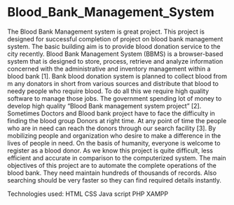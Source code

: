 # Blood_Bank_Management_System
The Blood Bank Management system is great project. This project is designed for successful completion of  project on blood bank management system. The basic building aim is to provide blood donation service to the  city recently. Blood Bank Management System (BBMS) is a browser-based system that is designed to store,  process, retrieve and analyze information concerned with the administrative and inventory management within a  blood bank [1]. Bank blood donation system is planned to collect blood from m any donators in short from  various sources and distribute that blood to needy people who require blood. To do all this we require high  quality software to manage those jobs. The government spending lot of money to develop high quality “Blood  Bank management system project” [2]. Sometimes Doctors and Blood bank project have to face the difficulty in  finding the blood group Donors at right time. At any point of time the people who are in need can reach the  donors through our search facility [3]. By mobilizing people and organization who desire to make a difference in  the lives of people in need. On the basis of humanity, everyone is welcome to register as a blood donor. As we  know this project is quite difficult, less efficient and accurate in comparison to the computerized system.  The main objectives of this project are to automate the complete operations of the blood bank. They need  maintain hundreds of thousands of records. Also searching should be very faster so they can find required details  instantly. 

Technologies used:
HTML
CSS
Java script
PHP
XAMPP

